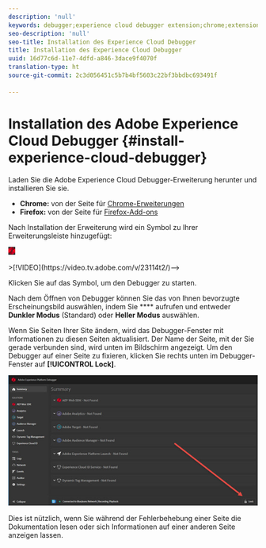 ```yaml
---
description: 'null'
keywords: debugger;experience cloud debugger extension;chrome;extension;install
seo-description: 'null'
seo-title: Installation des Experience Cloud Debugger
title: Installation des Experience Cloud Debugger
uuid: 16d77c6d-11e7-4dfd-a846-3dace9f4070f
translation-type: ht
source-git-commit: 2c3d056451c5b7b4bf5603c22bf3bbdbc693491f

---
```



# Installation des Adobe Experience Cloud Debugger {#install-experience-cloud-debugger}

Laden Sie die Adobe Experience Cloud Debugger-Erweiterung herunter und installieren Sie sie.

* **Chrome:** von der Seite für [Chrome-Erweiterungen](https://chrome.google.com/webstore/detail/adobe-experience-cloud-de/ocdmogmohccmeicdhlhhgepeaijenapj)
* **Firefox:** von der Seite für [Firefox-Add-ons](https://addons.mozilla.org/de/firefox/addon/adobe-experience-platform-dbg/)

Nach Installation der Erweiterung wird ein Symbol zu Ihrer Erweiterungsleiste hinzugefügt:

![](assets/start-icon.jpg)

<!-->>[!VIDEO](https://video.tv.adobe.com/v/23114t2/)-->

Klicken Sie auf das Symbol, um den Debugger zu starten.

Nach dem Öffnen von Debugger können Sie das von Ihnen bevorzugte Erscheinungsbild auswählen, indem Sie **** aufrufen und entweder **Dunkler Modus** (Standard) oder **Heller Modus** auswählen.

Wenn Sie Seiten Ihrer Site ändern, wird das Debugger-Fenster mit Informationen zu diesen Seiten aktualisiert. Der Name der Seite, mit der Sie gerade verbunden sind, wird unten im Bildschirm angezeigt. Um den Debugger auf einer Seite zu fixieren, klicken Sie rechts unten im Debugger-Fenster auf **[!UICONTROL Lock]**.

![](assets/lock.jpg)

Dies ist nützlich, wenn Sie während der Fehlerbehebung einer Seite die Dokumentation lesen oder sich Informationen auf einer anderen Seite anzeigen lassen.